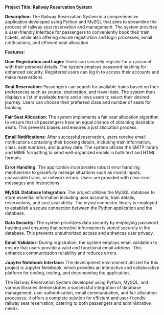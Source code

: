 **Project Title: Railway Reservation System**

**Description:**
The Railway Reservation System is a comprehensive application developed using Python and MySQL that aims to streamline the process of railway seat reservation and management. The system provides a user-friendly interface for passengers to conveniently book their train tickets, while also offering secure registration and login processes, email notifications, and efficient seat allocation.

**Features:**

**User Registration and Login:**
Users can securely register for an account with their personal details. The system employs password hashing for enhanced security. Registered users can log in to access their accounts and make reservations.

**Seat Reservation:**
Passengers can search for available trains based on their preferences such as source, destination, and travel date. The system then displays a list of available trains and allows users to select their desired journey. Users can choose their preferred class and number of seats for booking.

**Fair Seat Allocation:**
The system implements a fair seat allocation algorithm to ensure that all passengers have an equal chance of obtaining desirable seats. This prevents biases and ensures a just allocation process.

**Email Notifications:**
After successful reservation, users receive email notifications containing their booking details, including train information, class, seat numbers, and journey date. The system utilizes the SMTP library and MIME formatting to send well-organized emails in both text and HTML formats.

**Error Handling:**
The application incorporates robust error handling mechanisms to gracefully manage situations such as invalid inputs, unavailable trains, or network errors. Users are provided with clear error messages and instructions.

**MySQL Database Integration:**
The project utilizes the MySQL database to store essential information including user accounts, train details, reservations, and seat availability. The mysql.connector library is employed to establish a secure connection between the Python application and the database.

**Data Security:**
The system prioritizes data security by employing password hashing and ensuring that sensitive information is stored securely in the database. This prevents unauthorized access and enhances user privacy.

**Email Validator:**
During registration, the system employs email validation to ensure that users provide a valid and functional email address. This enhances communication reliability and reduces errors.

**Jupyter Notebook Interface:**
The development environment utilized for this project is Jupyter Notebook, which provides an interactive and collaborative platform for coding, testing, and documenting the application.

The Railway Reservation System developed using Python, MySQL, and various libraries demonstrates a successful integration of database management, user authentication, email communication, and fair allocation processes. It offers a complete solution for efficient and user-friendly railway seat reservation, catering to both passengers and administrative needs.

